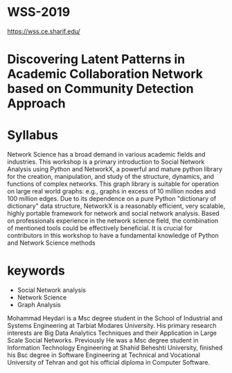 # WSS-2019
https://wss.ce.sharif.edu/

# Discovering Latent Patterns in Academic Collaboration Network based on Community Detection Approach

# Syllabus
Network Science has a broad demand in various academic fields and industries. This workshop is a primary introduction to Social Network Analysis using Python and NetworkX, a powerful and mature python library for the creation, manipulation, and study of the structure, dynamics, and functions of complex networks. This graph library is suitable for operation on large real world graphs: e.g., graphs in excess of 10 million nodes and 100 million edges. Due to its dependence on a pure Python "dictionary of dictionary" data structure, NetworkX is a reasonably efficient, very scalable, highly portable framework for network and social network analysis. Based on professionals experience in the network science field, the combination of mentioned tools could be effectively beneficial. It is crucial for contributors in this workshop to have a fundamental knowledge of Python and Network Science methods

# keywords
- Social Network analysis 
- Network Science 
- Graph Analysis

Mohammad Heydari is a Msc degree student in the School of Industrial and Systems Engineering at Tarbiat Modares University. His primary research interests are Big Data Analytics Techniques and their Application in Large Scale Social Networks. Previously He was a Msc degree student in Information Technology Engineering at Shahid Beheshti University, finished his Bsc degree in Software Engineering at Technical and Vocational University of Tehran and got his official diploma in Computer Software.
